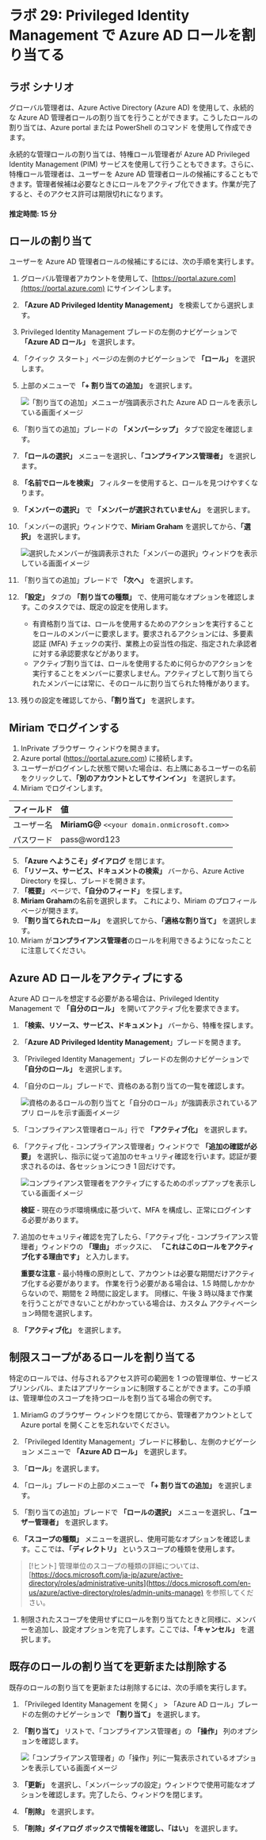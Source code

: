 ﻿---
lab:
    title: '29 - Azure AD ロール用に Privileged Identity Management を構成する'
    learning path: '04'
    module: 'モジュール 03 - 特権アクセスの計画と実装を行う'
---

# ラボ 29: Privileged Identity Management で Azure AD ロールを割り当てる

## ラボ シナリオ

グローバル管理者は、Azure Active Directory (Azure AD) を使用して、永続的な Azure AD 管理者ロールの割り当てを行うことができます。こうしたロールの割り当ては、Azure portal または PowerShell のコマンド を使用して作成できます。

永続的な管理ロールの割り当ては、特権ロール管理者が Azure AD Privileged Identity Management (PIM) サービスを使用して行うこともできます。さらに、特権ロール管理者は、ユーザーを Azure AD 管理者ロールの候補にすることもできます。管理者候補は必要なときにロールをアクティブ化できます。作業が完了すると、そのアクセス許可は期限切れになります。

#### 推定時間: 15 分

## ロールの割り当て

ユーザーを Azure AD 管理者ロールの候補にするには、次の手順を実行します。

1. グローバル管理者アカウントを使用して、[https://portal.azure.com](https://portal.azure.com) にサインインします。

1. **「Azure AD Privileged Identity Management」** を検索してから選択します。

1. Privileged Identity Management ブレードの左側のナビゲーションで **「Azure AD ロール」** を選択します。

1. 「クイック スタート」ページの左側のナビゲーションで **「ロール」** を選択します。

1. 上部のメニューで **「+ 割り当ての追加」** を選択します。

    ![「割り当ての追加」メニューが強調表示された Azure AD ロールを表示している画面イメージ](./media/lp4-mod3-pim-assign-role.png)

1. 「割り当ての追加」ブレードの **「メンバーシップ」** タブで設定を確認します。

1. **「ロールの選択」** メニューを選択し、**「コンプライアンス管理者」** を選択します。

1. **「名前でロールを検索」** フィルターを使用すると、ロールを見つけやすくなります。

1. **「メンバーの選択」** で **「メンバーが選択されていません」** を選択します。

1. 「メンバーの選択」ウィンドウで、**Miriam Graham** を選択してから、**「選択」** を選択します。

    ![選択したメンバーが強調表示された「メンバーの選択」ウィンドウを表示している画面イメージ](./media/lp4-mod3-pim-add-role-assignment.png)

1. 「割り当ての追加」ブレードで **「次へ」** を選択します。

1. **「設定」** タブの **「割り当ての種類」** で、使用可能なオプションを確認します。このタスクでは、既定の設定を使用します。

    - 有資格割り当ては、ロールを使用するためのアクションを実行することをロールのメンバーに要求します。要求されるアクションには、多要素認証 (MFA) チェックの実行、業務上の妥当性の指定、指定された承認者に対する承認要求などがあります。
    - アクティブ割り当ては、ロールを使用するために何らかのアクションを実行することをメンバーに要求しません。アクティブとして割り当てられたメンバーには常に、そのロールに割り当てられた特権があります。

1. 残りの設定を確認してから、**「割り当て」** を選択します。

## Miriam でログインする

1. InPrivate ブラウザー ウィンドウを開きます。
2. Azure portal (https://portal.azure.com) に接続します。
3. ユーザーがログインした状態で開いた場合は、右上隅にあるユーザーの名前をクリックして、**「別のアカウントとしてサインイン」** を選択します。
4. Miriam でログインします。

| フィールド | 値 |
| :--- | :--- |
| ユーザー名 | **MiriamG@** `<<your domain.onmicrosoft.com>>` |
| パスワード | pass@word123 |

5. **「Azure へようこそ」ダイアログ** を閉じます。
6. **「リソース、サービス、ドキュメントの検索」** バーから、Azure Active Directory を探し、ブレードを開きます。
7. **「概要」** ページで、**「自分のフィード」** を探します。
8. **Miriam Graham**の名前を選択します。 これにより、Miriam のプロフィール ページが開きます。
9. **「割り当てられたロール」** を選択してから、**「適格な割り当て」** を選択します。
10. Miriam が**コンプライアンス管理者**のロールを利用できるようになったことに注意してください。

## Azure AD ロールをアクティブにする

Azure AD ロールを想定する必要がある場合は、Privileged Identity Management で **「自分のロール」** を開いてアクティブ化を要求できます。

1. **「検索、リソース、サービス、ドキュメント」** バーから、特権を探します。
2. 「**Azure AD Privileged Identity Management**」ブレードを開きます。
3. 「Privileged Identity Management」ブレードの左側のナビゲーションで **「自分のロール」** を選択します。

1. 「自分のロール」ブレードで、資格のある割り当ての一覧を確認します。

    ![資格のあるロールの割り当てと「自分のロール」が強調表示されているアプリ ロールを示す画面イメージ](./media/lp4-mod3-my-roles.png)

1. 「コンプライアンス管理者ロール」行で **「アクティブ化」** を選択します。

1. 「アクティブ化 - コンプライアンス管理者」ウィンドウで **「追加の確認が必要」** を選択し、指示に従って追加のセキュリティ確認を行います。認証が要求されるのは、各セッションにつき 1 回だけです。

    ![コンプライアンス管理者をアクティブにするためのポップアップを表示している画面イメージ](./media/lp4-mod3-pim-activate-role.png)

    **検証** - 現在のラボ環境構成に基づいて、MFA を構成し、正常にログインする必要があります。

1. 追加のセキュリティ確認を完了したら、「アクティブ化 - コンプライアンス管理者」ウィンドウの **「理由」** ボックスに、 **「これはこのロールをアクティブ化する理由です」** と入力します。

    **重要な注意** - 最小特権の原則として、アカウントは必要な期間だけアクティブ化する必要があります。  作業を行う必要がある場合は、1.5 時間しかかからないので、期間を 2 時間に設定します。  同様に、午後 3 時以降まで作業を行うことができないことがわかっている場合は、カスタム アクティベーション時間を選択します。

1. **「アクティブ化」** を選択します。

## 制限スコープがあるロールを割り当てる

特定のロールでは、付与されるアクセス許可の範囲を 1 つの管理単位、サービス プリンシパル、またはアプリケーションに制限することができます。この手順は、管理単位のスコープを持つロールを割り当てる場合の例です。

1. MiriamG のブラウザー ウィンドウを閉じてから、管理者アカウントとして Azure portal を開くことを忘れないでください。
2. 「Privileged Identity Management」ブレードに移動し、左側のナビゲーション メニューで **「Azure AD ロール」** を選択します。
3. 「**ロール**」を選択します。
4. 「ロール」ブレードの上部のメニューで **「+ 割り当ての追加」** を選択します。

5. 「割り当ての追加」ブレードで **「ロールの選択」** メニューを選択し、**「ユーザー管理者」** を選択します。

1. **「スコープの種類」** メニューを選択し、使用可能なオプションを確認します。ここでは、**「ディレクトリ」** というスコープの種類を使用します。

>[!ヒント]
>管理単位のスコープの種類の詳細については、[https://docs.microsoft.com/ja-jp/azure/active-directory/roles/administrative-units](https://docs.microsoft.com/en-us/azure/active-directory/roles/admin-units-manage) を参照してください。

1. 制限されたスコープを使用せずにロールを割り当てたときと同様に、メンバーを追加し、設定オプションを完了します。ここでは、**「キャンセル」** を選択します。

## 既存のロールの割り当てを更新または削除する

既存のロールの割り当てを更新または削除するには、次の手順を実行します。

1. 「Privileged Identity Management を開く」 > 「Azure AD ロール」ブレードの左側のナビゲーションで **「割り当て」** を選択します。

1. **「割り当て」** リストで、「コンプライアンス管理者」の **「操作」** 列のオプションを確認します。

    ![「コンプライアンス管理者」の「操作」列に一覧表示されているオプションを表示している画面イメージ](./media/lp4-mod3-pim-edit-role-assignments.png)

1. **「更新」** を選択し、「メンバーシップの設定」ウィンドウで使用可能なオプションを確認します。完了したら、ウィンドウを閉じます。

1. **「削除」** を選択します。

1. **「削除」**ダイアログ ボックスで情報を確認し、**「はい」** を選択します。
